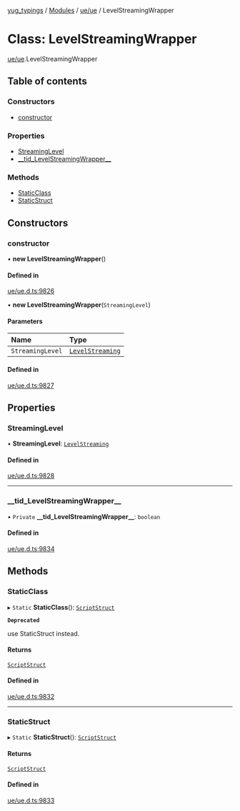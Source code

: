 [yug_typings](../README.md) / [Modules](../modules.md) / [ue/ue](../modules/ue_ue.md) / LevelStreamingWrapper

# Class: LevelStreamingWrapper

[ue/ue](../modules/ue_ue.md).LevelStreamingWrapper

## Table of contents

### Constructors

- [constructor](ue_ue.LevelStreamingWrapper.md#constructor)

### Properties

- [StreamingLevel](ue_ue.LevelStreamingWrapper.md#streaminglevel)
- [\_\_tid\_LevelStreamingWrapper\_\_](ue_ue.LevelStreamingWrapper.md#__tid_levelstreamingwrapper__)

### Methods

- [StaticClass](ue_ue.LevelStreamingWrapper.md#staticclass)
- [StaticStruct](ue_ue.LevelStreamingWrapper.md#staticstruct)

## Constructors

### constructor

• **new LevelStreamingWrapper**()

#### Defined in

[ue/ue.d.ts:9826](https://github.com/YugMetaverse/yug_typings/blob/b7d9b19/ue/ue.d.ts#L9826)

• **new LevelStreamingWrapper**(`StreamingLevel`)

#### Parameters

| Name | Type |
| :------ | :------ |
| `StreamingLevel` | [`LevelStreaming`](ue_ue.LevelStreaming.md) |

#### Defined in

[ue/ue.d.ts:9827](https://github.com/YugMetaverse/yug_typings/blob/b7d9b19/ue/ue.d.ts#L9827)

## Properties

### StreamingLevel

• **StreamingLevel**: [`LevelStreaming`](ue_ue.LevelStreaming.md)

#### Defined in

[ue/ue.d.ts:9828](https://github.com/YugMetaverse/yug_typings/blob/b7d9b19/ue/ue.d.ts#L9828)

___

### \_\_tid\_LevelStreamingWrapper\_\_

• `Private` **\_\_tid\_LevelStreamingWrapper\_\_**: `boolean`

#### Defined in

[ue/ue.d.ts:9834](https://github.com/YugMetaverse/yug_typings/blob/b7d9b19/ue/ue.d.ts#L9834)

## Methods

### StaticClass

▸ `Static` **StaticClass**(): [`ScriptStruct`](ue_ue.ScriptStruct.md)

**`Deprecated`**

use StaticStruct instead.

#### Returns

[`ScriptStruct`](ue_ue.ScriptStruct.md)

#### Defined in

[ue/ue.d.ts:9832](https://github.com/YugMetaverse/yug_typings/blob/b7d9b19/ue/ue.d.ts#L9832)

___

### StaticStruct

▸ `Static` **StaticStruct**(): [`ScriptStruct`](ue_ue.ScriptStruct.md)

#### Returns

[`ScriptStruct`](ue_ue.ScriptStruct.md)

#### Defined in

[ue/ue.d.ts:9833](https://github.com/YugMetaverse/yug_typings/blob/b7d9b19/ue/ue.d.ts#L9833)
